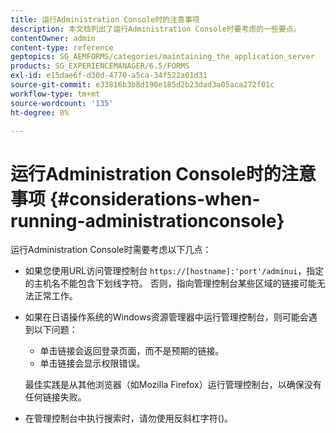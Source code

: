 ```yaml
---
title: 运行Administration Console时的注意事项
description: 本文档列出了运行Administration Console时要考虑的一些要点。
contentOwner: admin
content-type: reference
geptopics: SG_AEMFORMS/categories/maintaining_the_application_server
products: SG_EXPERIENCEMANAGER/6.5/FORMS
exl-id: e15dae6f-d30d-4770-a5ca-34f522a01d31
source-git-commit: e33816b3b8d190e185d2b23dad3a05aca272f01c
workflow-type: tm+mt
source-wordcount: '135'
ht-degree: 0%

---
```


# 运行Administration Console时的注意事项 {#considerations-when-running-administrationconsole}

运行Administration Console时需要考虑以下几点：

* 如果您使用URL访问管理控制台 `https://[hostname]:'port'/adminui`，指定的主机名不能包含下划线字符。 否则，指向管理控制台某些区域的链接可能无法正常工作。
* 如果在日语操作系统的Windows资源管理器中运行管理控制台，则可能会遇到以下问题：

   * 单击链接会返回登录页面，而不是预期的链接。
   * 单击链接会显示权限错误。

  最佳实践是从其他浏览器（如Mozilla Firefox）运行管理控制台，以确保没有任何链接失败。

* 在管理控制台中执行搜索时，请勿使用反斜杠字符()。
